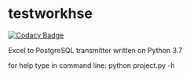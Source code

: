 # testworkhse

[![Codacy Badge](https://api.codacy.com/project/badge/Grade/d45f9dd08f744110862b7b8bf9a5ff90)](https://app.codacy.com/app/vlad_ustimov/testworkhse?utm_source=github.com&utm_medium=referral&utm_content=DocMorg/testworkhse&utm_campaign=Badge_Grade_Settings)

Excel to PostgreSQL transmitter written on Python 3.7

for help type in command line:
python project.py -h